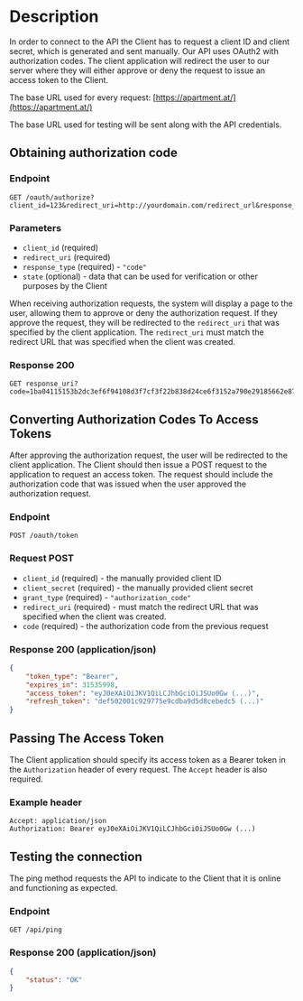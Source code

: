 # Description

In order to connect to the API the Client has to request a client ID and client secret, which is generated and 
sent manually. Our API uses OAuth2 with authorization codes. 
The client application will redirect the user to our server where they will either approve or
 deny the request to issue an access token to the Client.

The base URL used for every request: [https://apartment.at/](https://apartment.at/)

The base URL used for testing will be sent along with the API credentials.

## Obtaining authorization code

### Endpoint
```
GET /oauth/authorize?client_id=123&redirect_uri=http://yourdomain.com/redirect_url&response_type=code
```

### Parameters
- `client_id` (required)
- `redirect_uri` (required)
- `response_type` (required) - `"code"`
- `state` (optional) - data that can be used for verification or other purposes by the Client

When receiving authorization requests, the system will display a page to the user, allowing 
them to approve or deny the authorization request. If they approve the request, they will be 
redirected to the `redirect_uri` that was specified by the client application. 
The `redirect_uri` must match the redirect URL that was specified when the client was created.

### Response 200
```
GET response_uri?code=1ba04115153b2dc3ef6f94108d3f7cf3f22b838d24ce6f3152a790e29185662e871ba33d32e847d2
```

## Converting Authorization Codes To Access Tokens

After approving the authorization request, the user will be redirected to the client 
application. The Client should then issue a POST request to the application to request an 
access token. The request should include the authorization code that was issued when the user 
approved the authorization request. 

### Endpoint
```
POST /oauth/token
```

### Request POST
- `client_id` (required) -  the manually provided client ID
- `client_secret` (required) - the manually provided client secret
- `grant_type` (required) - `"authorization_code"`
- `redirect_uri` (required) - must match the redirect URL that was specified when the client was created.
- `code` (required) - the authorization code from the previous request

### Response 200 (application/json)
```json
{
    "token_type": "Bearer",
    "expires_in": 31535998,
    "access_token": "eyJ0eXAiOiJKV1QiLCJhbGciOiJSUo0Gw (...)",
    "refresh_token": "def502001c929775e9cdba9d5d8cebedc5 (...)"
}
```

## Passing The Access Token

The Client application should specify its access token as a Bearer token in the `Authorization` 
header of every request. The `Accept` header is also required.

### Example header
```
Accept: application/json
Authorization: Bearer eyJ0eXAiOiJKV1QiLCJhbGciOiJSUo0Gw (...)
```

## Testing the connection

The ping method requests the API to indicate to the Client that it is online and functioning as expected.

### Endpoint
```
GET /api/ping
```

### Response 200 (application/json)
```json
{
    "status": "OK"
}
```